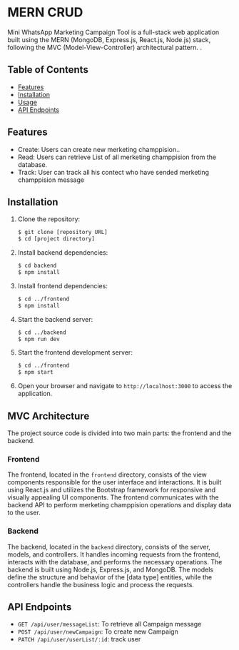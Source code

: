# MERN CRUD

Mini WhatsApp Marketing Campaign Tool is a full-stack web application built using the MERN (MongoDB, Express.js, React.js, Node.js) stack, following the MVC (Model-View-Controller) architectural pattern. .

## Table of Contents

- [Features](#features)
- [Installation](#installation)
- [Usage](#usage)
- [API Endpoints](#api-endpoints)

## Features

- Create: Users can create new merketing champpision..
- Read: Users can retrieve List of all merketing champpision from the database.
- Track: User can track all his contect who have sended merketing champpision message

## Installation

1. Clone the repository:

   ```bash
   $ git clone [repository URL]
   $ cd [project directory]
   ```

2. Install backend dependencies:

   ```bash
   $ cd backend
   $ npm install
   ```

3. Install frontend dependencies:

   ```bash
   $ cd ../frontend
   $ npm install
   ```

4. Start the backend server:

   ```bash
   $ cd ../backend
   $ npm run dev
   ```

5. Start the frontend development server:

   ```bash
   $ cd ../frontend
   $ npm start
   ```

6. Open your browser and navigate to `http://localhost:3000` to access the application.

## MVC Architecture

The project source code is divided into two main parts: the frontend and the backend.

### Frontend

The frontend, located in the `frontend` directory, consists of the view components responsible for the user interface and interactions. It is built using React.js and utilizes the Bootstrap framework for responsive and visually appealing UI components. The frontend communicates with the backend API to perform merketing champpision operations and display data to the user.

### Backend

The backend, located in the `backend` directory, consists of the server, models, and controllers. It handles incoming requests from the frontend, interacts with the database, and performs the necessary operations. The backend is built using Node.js, Express.js, and MongoDB. The models define the structure and behavior of the [data type] entities, while the controllers handle the business logic and process the requests.

## API Endpoints

- `GET /api/user/messageList`: To retrieve all Campaign message
- `POST /api/user/newCampaign`: To create new Campaign
- `PATCH /api/user/userList/:id`: track user
